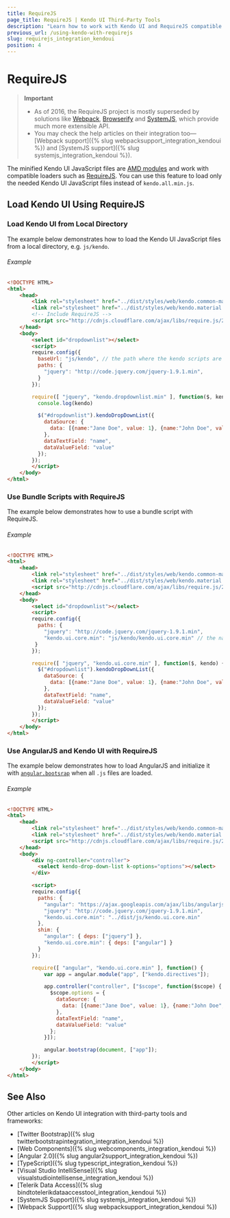 ```yaml
---
title: RequireJS
page_title: RequireJS | Kendo UI Third-Party Tools
description: "Learn how to work with Kendo UI and RequireJS compatible loader."
previous_url: /using-kendo-with-requirejs
slug: requirejs_integration_kendoui
position: 4
---
```


# RequireJS

>**Important**
> * As of 2016, the RequireJS project is mostly superseded by solutions like [Webpack](http://webpack.github.io/), [Browserify](http://browserify.org/) and [SystemJS](https://github.com/systemjs/systemjs), which provide much more extensible API.
> * You may check the help articles on their integration too&mdash;[Webpack support]({% slug webpacksupport_integration_kendoui %}) and [SystemJS support]({% slug systemjs_integration_kendoui %}).

The minified Kendo UI JavaScript files are [AMD modules](https://en.wikipedia.org/wiki/Asynchronous_module_definition) and work with compatible loaders such as [RequireJS](http://requirejs.org/). You can use this feature to load only the needed Kendo UI JavaScript files instead of `kendo.all.min.js`.

## Load Kendo UI Using RequireJS

### Load Kendo UI from Local Directory

The example below demonstrates how to load the Kendo UI JavaScript files from a local directory, e.g. `js/kendo`.

###### Example

```html
<!DOCTYPE HTML>
<html>
    <head>
        <link rel="stylesheet" href="../dist/styles/web/kendo.common-material.core.min.css">
        <link rel="stylesheet" href="../dist/styles/web/kendo.material.min.css">
        <!-- Include RequireJS -->
        <script src="http://cdnjs.cloudflare.com/ajax/libs/require.js/2.1.1/require.js"></script>
    </head>
    <body>
        <select id="dropdownlist"></select>
        <script>
        require.config({
          baseUrl: "js/kendo", // the path where the kendo scripts are present
          paths: {
            "jquery": "http://code.jquery.com/jquery-1.9.1.min",
          }
        });

        require([ "jquery", "kendo.dropdownlist.min" ], function($, kendo) {
          console.log(kendo)

          $("#dropdownlist").kendoDropDownList({
            dataSource: {
              data: [{name:"Jane Doe", value: 1}, {name:"John Doe", value: 2}]
            },
            dataTextField: "name",
            dataValueField: "value"
          });
        });
        </script>
    </body>
</html>
```

### Use Bundle Scripts with RequireJS

The example below demonstrates how to use a bundle script with RequireJS.

###### Example

```html
<!DOCTYPE HTML>
<html>
    <head>
        <link rel="stylesheet" href="../dist/styles/web/kendo.common-material.core.min.css">
        <link rel="stylesheet" href="../dist/styles/web/kendo.material.min.css">
        <script src="http://cdnjs.cloudflare.com/ajax/libs/require.js/2.1.1/require.js"></script>
    </head>
    <body>
        <select id="dropdownlist"></select>
        <script>
        require.config({
          paths: {
            "jquery": "http://code.jquery.com/jquery-1.9.1.min",
            "kendo.ui.core.min": "js/kendo/kendo.ui.core.min" // the name of the module should match the file name - paths won't work.
         }
        });

        require([ "jquery", "kendo.ui.core.min" ], function($, kendo) {
          $("#dropdownlist").kendoDropDownList({
            dataSource: {
              data: [{name:"Jane Doe", value: 1}, {name:"John Doe", value: 2}]
            },
            dataTextField: "name",
            dataValueField: "value"
          });
        });
        </script>
    </body>
</html>
```

### Use AngularJS and Kendo UI with RequireJS

The example below demonstrates how to load AngularJS and initialize it with [`angular.bootsrap`](https://docs.angularjs.org/api/ng/function/angular.bootstrap) when all `.js` files are loaded.

###### Example

```html
<!DOCTYPE HTML>
<html>
    <head>
        <link rel="stylesheet" href="../dist/styles/web/kendo.common-material.core.min.css">
        <link rel="stylesheet" href="../dist/styles/web/kendo.material.min.css">
        <script src="http://cdnjs.cloudflare.com/ajax/libs/require.js/2.1.1/require.js"></script>
    </head>
    <body>
        <div ng-controller="controller">
          <select kendo-drop-down-list k-options="options"></select>
        </div>

        <script>
        require.config({
          paths: {
            "angular": "https://ajax.googleapis.com/ajax/libs/angularjs/1.3.12/angular.min",
            "jquery": "http://code.jquery.com/jquery-1.9.1.min",
            "kendo.ui.core.min": "../dist/js/kendo.ui.core.min"
          },
          shim: {
            "angular": { deps: ["jquery"] },
            "kendo.ui.core.min": { deps: ["angular"] }
          }
        });

        require([ "angular", "kendo.ui.core.min" ], function() {
            var app = angular.module("app", ["kendo.directives"]);

            app.controller("controller", ["$scope", function($scope) {
              $scope.options = {
                dataSource: {
                  data: [{name:"Jane Doe", value: 1}, {name:"John Doe", value: 2}]
                },
                dataTextField: "name",
                dataValueField: "value"
              };
            }]);

            angular.bootstrap(document, ["app"]);
        });
        </script>
    </body>
</html>
```

## See Also

Other articles on Kendo UI integration with third-party tools and frameworks:

* [Twitter Bootstrap]({% slug twitterbootstrapintegration_integration_kendoui %})
* [Web Components]({% slug webcomponents_integration_kendoui %})
* [Angular 2.0]({% slug angular2support_integration_kendoui %})
* [TypeScript]({% slug typescript_integration_kendoui %})
* [Visual Studio IntelliSense]({% slug visualstudiointellisense_integration_kendoui %})
* [Telerik Data Access]({% slug bindtotelerikdataaccesstool_integration_kendoui %})
* [SystemJS Support]({% slug systemjs_integration_kendoui %})
* [Webpack Support]({% slug webpacksupport_integration_kendoui %})
